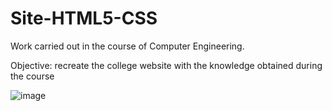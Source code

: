 # Site-HTML5-CSS
Work carried out in the course of Computer Engineering.

Objective: recreate the college website with the knowledge obtained during the course

![image](https://user-images.githubusercontent.com/89616918/219234041-2f85ceb2-924e-4537-bafa-32f9beb49c65.png)
